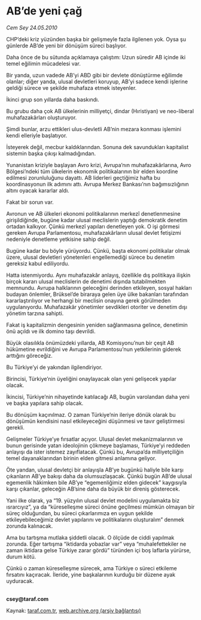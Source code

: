 # AB’de yeni çağ

*Cem Sey 24.05.2010*

<div class="yazi"><p>CHP’deki kriz yüzünden başka bir gelişmeyle fazla ilgilenen yok. Oysa şu günlerde AB’de yeni bir dönüşüm süreci başlıyor.</p>
<p>Daha önce de bu sütunda açıklamaya çalıştım: Uzun süredir AB içinde iki temel eğilimin mücadelesi var.</p>
<p>Bir yanda, uzun vadede AB’yi ABD gibi bir devlete dönüştürme eğilimde olanlar; diğer yanda, ulusal devletleri koruyup, AB’yi sadece kendi işlerine geldiği sürece ve şekilde muhafaza etmek isteyenler.</p>
<p>İkinci grup son yıllarda daha baskındı.</p>
<p>Bu grubu daha çok AB ülkelerinin milliyetçi, dindar (Hıristiyan) ve neo-liberal muhafazakârları oluşturuyor.</p>
<p>Şimdi bunlar, arzu ettikleri ulus-devletli AB’nin mezara konması işlemini kendi elleriyle başlatıyor.</p>
<p>İsteyerek değil, mecbur kaldıklarından. Sonuna dek savundukları kapitalist sistemin başka çıkışı kalmadığından.</p>
<p>Yunanistan kriziyle başlayan Avro krizi, Avrupa’nın muhafazakârlarına, Avro Bölgesi’ndeki tüm ülkelerin ekonomik politikalarının bir elden koordine edilmesi zorunluluğunu dayattı. AB liderleri geçtiğimiz hafta bu koordinasyonun ilk adımını attı. Avrupa Merkez Bankası’nın bağımsızlığının altını oyacak kararlar aldı.</p>
<p>Fakat bir sorun var.</p>
<p>Avronun ve AB ülkeleri ekonomi politikalarının merkezî denetlenmesine girişildiğinde, bugüne kadar ulusal meclislerin yaptığı demokratik denetim ortadan kalkıyor. Çünkü merkezî yapıları denetleyen yok. O işi görmesi gereken Avrupa Parlamentosu, muhafazakârların ulusal devlet fetişizmi nedeniyle denetleme yetkisine sahip değil.</p>
<p>Bugüne kadar bu böyle yürüyordu. Çünkü, başta ekonomi politikalar olmak üzere, ulusal devletleri yönetenleri engellemediği sürece bu denetim gereksiz kabul ediliyordu. </p>
<p>Hatta istenmiyordu. Aynı muhafazakâr anlayış, özellikle dış politikaya ilişkin birçok kararı ulusal meclislerin de denetimi dışında tutabilmekten memnundu. Avrupa halklarının geleceğini derinden etkileyen, sosyal hakları budayan önlemler, Brüksel’de biraraya gelen üye ülke bakanları tarafından kararlaştırılıyor ve herhangi bir meclisin onayına gerek görülmeden uygulanıyordu. Muhafazakâr yönetimler sevdikleri otoriter ve denetim dışı yönetim tarzına sahipti.</p>
<p>Fakat iş kapitalizmin dengesinin yeniden sağlanmasına gelince, denetimin önü açıldı ve ilk domino taşı devrildi.</p>
<p>Büyük olasılıkla önümüzdeki yıllarda, AB Komisyonu’nun bir çeşit AB hükümetine evrildiğini ve Avrupa Parlamentosu’nun yetkilerinin giderek arttığını göreceğiz.</p>
<p>Bu Türkiye’yi de yakından ilgilendiriyor.</p>
<p>Birincisi, Türkiye’nin üyeliğini onaylayacak olan yeni gelişecek yapılar olacak.</p>
<p>İkincisi, Türkiye’nin nihayetinde katılacağı AB, bugün varolandan daha yeni ve başka yapılara sahip olacak.</p>
<p>Bu dönüşüm kaçınılmaz. O zaman Türkiye’nin ileriye dönük olarak bu dönüşümün kendisini nasıl etkileyeceğini düşünmesi ve tavır geliştirmesi gerekli.</p>
<p>Gelişmeler Türkiye’ye fırsatlar açıyor. Ulusal devlet mekanizmalarının ve bunun gerisinde yatan ideolojinin çökmeye başlaması, Türkiye’yi reddeden anlayışı da ister istemez zayıflatacak. Çünkü bu, Avrupa’da milliyetçiliğin temel dayanaklarından birinin elden gitmesi anlamına geliyor.</p>
<p>Öte yandan, ulusal devletçi bir anlayışla AB’ye bugünkü haliyle bile karşı çıkanların AB’ye bakışı daha da olumsuzlaşacak. Çünkü bugün AB’de ulusal egemenlik hâkimken bile AB’ye “egemenliğimiz elden gidecek” kaygısıyla karşı çıkanlar, geleceğin AB’sine daha da büyük bir direniş gösterecek.</p>
<p>Yani ilke olarak, ya “19. yüzyılın ulusal devlet modelini uygulamakta biz ısrarcıyız”, ya da “küreselleşme süreci önüne geçilmesi mümkün olmayan bir süreç olduğundan, bu süreci çıkarlarımıza en uygun şekilde etkileyebileceğimiz devlet yapılarını ve politikalarını oluşturalım” denmek zorunda kalınacak.</p>
<p>Ama bu tartışma mutlaka şiddetli olacak. O ölçüde de ciddi yapılmak zorunda. Eğer tartışma “iktidarda yobazlar var” veya “muhalefettekiler ne zaman iktidara gelse Türkiye zarar gördü” türünden içi boş laflarla yürürse, durum kötü.</p>
<p>Çünkü o zaman küreselleşme sürecek, ama Türkiye o süreci etkileme fırsatını kaçıracak. İleride, yine başkalarının kurduğu bir düzene ayak uyduracak.</p>
<p><b><br/>csey@taraf.com</b></p></div>

Kaynak: [taraf.com.tr](http://www.taraf.com.tr:80/cem-sey/makale-ab-de-yeni-cag.htm), [web.archive.org (arşiv bağlantısı)](http://web.archive.org/web/20100526000615/http://www.taraf.com.tr:80/cem-sey/makale-ab-de-yeni-cag.htm)
